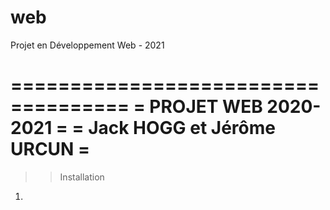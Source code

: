 # web
Projet en Développement Web - 2021

====================================
=      PROJET WEB 2020-2021        =
=     Jack HOGG et Jérôme URCUN    =
====================================



>> Installation 

1. 
